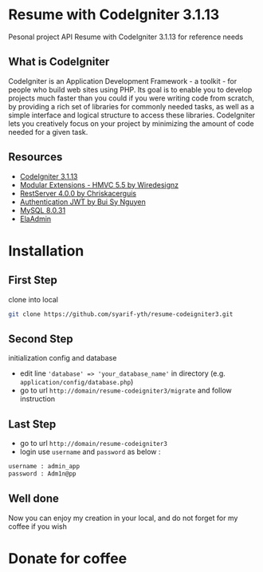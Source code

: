 # Resume with CodeIgniter 3.1.13

Pesonal project API Resume with CodeIgniter 3.1.13 for reference needs

## What is CodeIgniter

CodeIgniter is an Application Development Framework - a toolkit - for people
who build web sites using PHP. Its goal is to enable you to develop projects
much faster than you could if you were writing code from scratch, by providing
a rich set of libraries for commonly needed tasks, as well as a simple
interface and logical structure to access these libraries. CodeIgniter lets
you creatively focus on your project by minimizing the amount of code needed
for a given task.

## Resources

- [CodeIgniter 3.1.13](https://github.com/bcit-ci/CodeIgniter)
- [Modular Extensions - HMVC 5.5 by Wiredesignz](https://bitbucket.org/wiredesignz/codeigniter-modular-extensions-hmvc)
- [RestServer 4.0.0 by Chriskacerguis](https://github.com/chriskacerguis/codeigniter-restserver)
- [Authentication JWT by Bui Sy Nguyen](https://github.com/firebase/php-jwt)
- [MySQL 8.0.31](https://dev.mysql.com/doc/relnotes/mysql/8.0/en/news-8-0-3.html)
- [ElaAdmin](https://colorlib.com/polygon/elaadmin/index.html)


# Installation

## First Step
clone into local
```sh
git clone https://github.com/syarif-yth/resume-codeigniter3.git
```

## Second Step
initialization config and database 
* edit line `'database' => 'your_database_name'` in directory (e.g. `application/config/database.php`)
* go to url `http://domain/resume-codeigniter3/migrate` and follow instruction

## Last Step
* go to url `http://domain/resume-codeigniter3`
* login use `username` and `password` as below :
```sh
username : admin_app
password : Adm1n@pp
```

## Well done
Now you can enjoy my creation in your local, and do not forget for my coffee if you wish

# Donate for coffee

<!-- <img alt="Donate" src="assets/img/barcode.jpeg" width="250px"> -->

